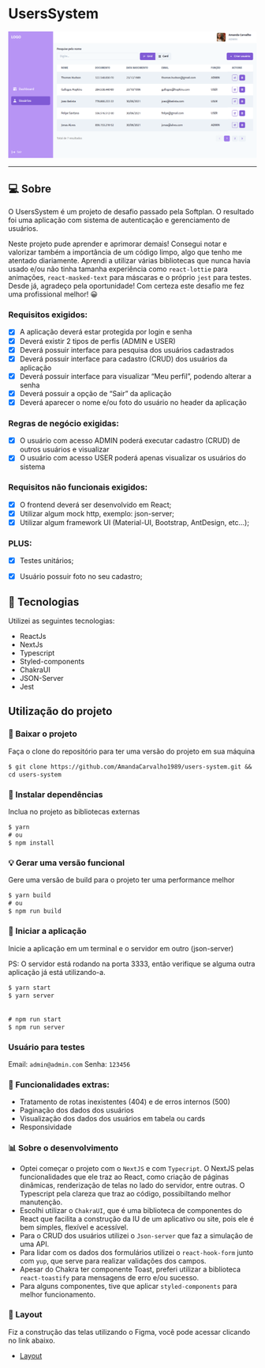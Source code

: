 <h1>UsersSystem</h1>
<img src="public/images/preview.png" />

---

## 💻 Sobre

O UsersSystem é um projeto de desafio passado pela Softplan. O resultado foi uma aplicação com sistema de autenticação e gerenciamento de usuários.

Neste projeto pude aprender e aprimorar demais! Consegui notar e valorizar também a importância de um código limpo, algo que tenho me atentado diariamente.
Aprendi a utilizar várias bibliotecas que nunca havia usado e/ou não tinha tamanha experiência como `react-lottie` para animações, `react-masked-text` para máscaras e o próprio `jest` para testes.
Desde já, agradeço pela oportunidade! Com certeza este desafio me fez uma profissional melhor! 😀


### Requisitos exigidos:

- [x]  A aplicação deverá estar protegida por login e senha
- [x] Deverá existir 2 tipos de perfis (ADMIN e USER)
- [x] Deverá possuir interface para pesquisa dos usuários cadastrados
- [x]  Deverá possuir interface para cadastro (CRUD) dos usuários da aplicação
- [x] Deverá possuir interface para visualizar “Meu perfil”, podendo alterar a senha
- [x] Deverá possuir a opção de “Sair” da aplicação
- [x]  Deverá aparecer o nome e/ou foto do usuário no header da aplicação

### Regras de negócio exigidas:
- [x]  O usuário com acesso ADMIN poderá executar cadastro (CRUD) de outros usuários e visualizar
- [x]  O usuário com acesso USER poderá apenas visualizar os usuários do sistema

### Requisitos não funcionais exigidos:

- [x] O frontend deverá ser desenvolvido em React;
- [x] Utilizar algum mock http, exemplo: json-server;
- [x] Utilizar algum framework UI (Material-UI, Bootstrap, AntDesign, etc…);

### PLUS:

- [x]  Testes unitários;
- [x]  Usuário possuir foto no seu cadastro;


## 🧬  Tecnologias

Utilizei as seguintes tecnologias:
- ReactJs
- NextJs
- Typescript
- Styled-components
- ChakraUI
- JSON-Server
- Jest


## Utilização do projeto

### 🔧 Baixar o projeto

Faça o clone do repositório para ter uma versão do projeto em sua máquina

```
$ git clone https://github.com/AmandaCarvalho1989/users-system.git && cd users-system
```


### 📃 Instalar dependências

Inclua no projeto as bibliotecas externas 

```
$ yarn
# ou
$ npm install
```

### 💡 Gerar uma versão funcional

Gere uma versão de build para o projeto ter uma performance melhor

```
$ yarn build
# ou
$ npm run build
```

### 🚀 Iniciar a aplicação

Inicie a aplicação em um terminal e o servidor em outro (json-server)

PS: O servidor está rodando na porta 3333, então verifique se alguma outra aplicação já está utilizando-a.

```
$ yarn start 
$ yarn server


# npm run start 
$ npm run server

```

### Usuário para testes

Email: `admin@admin.com`
Senha: `123456`


### 🎯 Funcionalidades extras:

- Tratamento de rotas inexistentes (404) e de erros internos (500)
- Paginação dos dados dos usuários
- Visualização dos dados dos usuários em tabela ou cards
- Responsividade 

### 📊 Sobre o desenvolvimento 

- Optei começar o projeto com o `NextJS` e com `Typecript`. O NextJS pelas funcionalidades que ele traz ao React, como criação de páginas dinâmicas, renderização de telas no lado do servidor, entre outras. O Typescript pela clareza que traz ao código, possibiltando melhor manutenção. 
- Escolhi utilizar o `ChakraUI`, que é uma biblioteca de componentes do React que facilita a construção da IU de um aplicativo ou site, pois ele é bem simples, flexível e acessível.
- Para o CRUD dos usuários utilizei o `Json-server` que faz a simulação de uma API.
- Para lidar com os dados dos formulários utilizei o `react-hook-form` junto com `yup`, que serve para realizar validações dos campos.
- Apesar do Chakra ter componente Toast, preferi utilizar a biblioteca `react-toastify` para mensagens de erro e/ou sucesso.
- Para alguns componentes, tive que aplicar `styled-components` para melhor funcionamento.

###  🎨 Layout

Fiz a construção das telas utilizando o Figma, você pode acessar clicando no link abaixo.
- [Layout](https://www.figma.com/file/hV3HBNcYY1RzlajZ7JaQzN/UsersSystem?node-id=0%3A1) 



